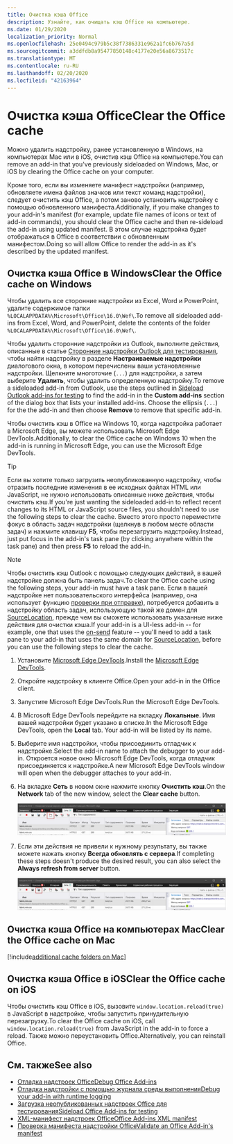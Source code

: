```yaml
---
title: Очистка кэша Office
description: Узнайте, как очищать кэш Office на компьютере.
ms.date: 01/29/2020
localization_priority: Normal
ms.openlocfilehash: 25e0494c979b5c38f7386331e962a1fc6b767a5d
ms.sourcegitcommit: a3ddfdb8a95477850148c4177e20e56a8673517c
ms.translationtype: MT
ms.contentlocale: ru-RU
ms.lasthandoff: 02/20/2020
ms.locfileid: "42163964"
---
```

# <a name="clear-the-office-cache"></a><span data-ttu-id="ed9b4-103">Очистка кэша Office</span><span class="sxs-lookup"><span data-stu-id="ed9b4-103">Clear the Office cache</span></span>

<span data-ttu-id="ed9b4-104">Можно удалить надстройку, ранее установленную в Windows, на компьютерах Mac или в iOS, очистив кэш Office на компьютере.</span><span class="sxs-lookup"><span data-stu-id="ed9b4-104">You can remove an add-in that you've previously sideloaded on Windows, Mac, or iOS by clearing the Office cache on your computer.</span></span>

<span data-ttu-id="ed9b4-105">Кроме того, если вы изменяете манифест надстройки (например, обновляете имена файлов значков или текст команд надстройки), следует очистить кэш Office, а потом заново установить надстройку с помощью обновленного манифеста.</span><span class="sxs-lookup"><span data-stu-id="ed9b4-105">Additionally, if you make changes to your add-in's manifest (for example, update file names of icons or text of add-in commands), you should clear the Office cache and then re-sideload the add-in using updated manifest.</span></span> <span data-ttu-id="ed9b4-106">В этом случае надстройка будет отображаться в Office в соответствии с обновленным манифестом.</span><span class="sxs-lookup"><span data-stu-id="ed9b4-106">Doing so will allow Office to render the add-in as it's described by the updated manifest.</span></span>

## <a name="clear-the-office-cache-on-windows"></a><span data-ttu-id="ed9b4-107">Очистка кэша Office в Windows</span><span class="sxs-lookup"><span data-stu-id="ed9b4-107">Clear the Office cache on Windows</span></span>

<span data-ttu-id="ed9b4-108">Чтобы удалить все сторонние надстройки из Excel, Word и PowerPoint, удалите содержимое папки `%LOCALAPPDATA%\Microsoft\Office\16.0\Wef\`.</span><span class="sxs-lookup"><span data-stu-id="ed9b4-108">To remove all sideloaded add-ins from Excel, Word, and PowerPoint, delete the contents of the folder `%LOCALAPPDATA%\Microsoft\Office\16.0\Wef\`.</span></span>

<span data-ttu-id="ed9b4-109">Чтобы удалить сторонние надстройки из Outlook, выполните действия, описанные в статье [Сторонние надстройки Outlook для тестирования](../outlook/sideload-outlook-add-ins-for-testing.md), чтобы найти надстройку в разделе **Настраиваемые надстройки** диалогового окна, в котором перечислены ваши установленные надстройки. Щелкните многоточие (`...`) для надстройки, а затем выберите **Удалить**, чтобы удалить определенную надстройку.</span><span class="sxs-lookup"><span data-stu-id="ed9b4-109">To remove a sideloaded add-in from Outlook, use the steps outlined in [Sideload Outlook add-ins for testing](../outlook/sideload-outlook-add-ins-for-testing.md) to find the add-in in the **Custom add-ins** section of the dialog box that lists your installed add-ins. Choose the ellipsis (`...`) for the the add-in and then choose **Remove** to remove that specific add-in.</span></span>

<span data-ttu-id="ed9b4-110">Чтобы очистить кэш в Office на Windows 10, когда надстройка работает в Microsoft Edge, вы можете использовать Microsoft Edge DevTools.</span><span class="sxs-lookup"><span data-stu-id="ed9b4-110">Additionally, to clear the Office cache on Windows 10 when the add-in is running in Microsoft Edge, you can use the Microsoft Edge DevTools.</span></span>

> [!TIP]
> <span data-ttu-id="ed9b4-111">Если вы хотите только загрузить неопубликованную надстройку, чтобы отразить последние изменения в ее исходных файлах HTML или JavaScript, не нужно использовать описанные ниже действия, чтобы очистить кэш.</span><span class="sxs-lookup"><span data-stu-id="ed9b4-111">If you're just wanting the sideloaded add-in to reflect recent changes to its HTML or JavaScript source files, you shouldn't need to use the following steps to clear the cache.</span></span> <span data-ttu-id="ed9b4-112">Вместо этого просто переместите фокус в область задач надстройки (щелкнув в любом месте области задач) и нажмите клавишу **F5**, чтобы перезагрузить надстройку.</span><span class="sxs-lookup"><span data-stu-id="ed9b4-112">Instead, just put focus in the add-in's task pane (by clicking anywhere within the task pane) and then press **F5** to reload the add-in.</span></span>

> [!NOTE]
> <span data-ttu-id="ed9b4-113">Чтобы очистить кэш Outlook с помощью следующих действий, в вашей надстройке должна быть панель задач.</span><span class="sxs-lookup"><span data-stu-id="ed9b4-113">To clear the Office cache using the following steps, your add-in must have a task pane.</span></span> <span data-ttu-id="ed9b4-114">Если в вашей надстройке нет пользовательского интерфейса (например, она использует функцию [проверки при отправке](../outlook/outlook-on-send-addins.md)), потребуется добавить в надстройку область задач, использующую такой же домен для [SourceLocation](../reference/manifest/sourcelocation.md), прежде чем вы сможете использовать указанные ниже действия для очистки кэша.</span><span class="sxs-lookup"><span data-stu-id="ed9b4-114">If your add-in is a UI-less add-in -- for example, one that uses the [on-send](../outlook/outlook-on-send-addins.md) feature -- you'll need to add a task pane to your add-in that uses the same domain for [SourceLocation](../reference/manifest/sourcelocation.md), before you can use the following steps to clear the cache.</span></span>

1. <span data-ttu-id="ed9b4-115">Установите [Microsoft Edge DevTools](https://www.microsoft.com/p/microsoft-edge-devtools-preview/9mzbfrmz0mnj).</span><span class="sxs-lookup"><span data-stu-id="ed9b4-115">Install the [Microsoft Edge DevTools](https://www.microsoft.com/p/microsoft-edge-devtools-preview/9mzbfrmz0mnj).</span></span>

2. <span data-ttu-id="ed9b4-116">Откройте надстройку в клиенте Office.</span><span class="sxs-lookup"><span data-stu-id="ed9b4-116">Open your add-in in the Office client.</span></span>

3. <span data-ttu-id="ed9b4-117">Запустите Microsoft Edge DevTools.</span><span class="sxs-lookup"><span data-stu-id="ed9b4-117">Run the Microsoft Edge DevTools.</span></span>

4. <span data-ttu-id="ed9b4-118">В Microsoft Edge DevTools перейдите на вкладку **Локальные**. Имя вашей надстройки будет указано в списке.</span><span class="sxs-lookup"><span data-stu-id="ed9b4-118">In the Microsoft Edge DevTools, open the **Local** tab. Your add-in will be listed by its name.</span></span>

5. <span data-ttu-id="ed9b4-119">Выберите имя надстройки, чтобы присоединить отладчик к надстройке.</span><span class="sxs-lookup"><span data-stu-id="ed9b4-119">Select the add-in name to attach the debugger to your add-in.</span></span> <span data-ttu-id="ed9b4-120">Откроется новое окно Microsoft Edge DevTools, когда отладчик присоединяется к надстройке.</span><span class="sxs-lookup"><span data-stu-id="ed9b4-120">A new Microsoft Edge DevTools window will open when the debugger attaches to your add-in.</span></span>

6. <span data-ttu-id="ed9b4-121">На вкладке **Сеть** в новом окне нажмите кнопку **Очистить кэш**.</span><span class="sxs-lookup"><span data-stu-id="ed9b4-121">On the **Network** tab of the new window, select the **Clear cache** button.</span></span>

    ![Снимок экрана Microsoft Edge DevTools с выделенной кнопкой "Очистить кэш"](../images/edge-devtools-clear-cache.png)

7. <span data-ttu-id="ed9b4-123">Если эти действия не привели к нужному результату, вы также можете нажать кнопку **Всегда обновлять с сервера**.</span><span class="sxs-lookup"><span data-stu-id="ed9b4-123">If completing these steps doesn't produce the desired result, you can also select the **Always refresh from server** button.</span></span>

    ![Снимок экрана Microsoft Edge DevTools с выделенной кнопкой "Всегда обновлять с сервера"](../images/edge-devtools-refresh-from-server.png)

## <a name="clear-the-office-cache-on-mac"></a><span data-ttu-id="ed9b4-125">Очистка кэша Office на компьютерах Mac</span><span class="sxs-lookup"><span data-stu-id="ed9b4-125">Clear the Office cache on Mac</span></span>

[!include[additional cache folders on Mac](../includes/mac-cache-folders.md)]

## <a name="clear-the-office-cache-on-ios"></a><span data-ttu-id="ed9b4-126">Очистка кэша Office в iOS</span><span class="sxs-lookup"><span data-stu-id="ed9b4-126">Clear the Office cache on iOS</span></span>

<span data-ttu-id="ed9b4-127">Чтобы очистить кэш Office в iOS, вызовите `window.location.reload(true)` в JavaScript в надстройке, чтобы запустить принудительную перезагрузку.</span><span class="sxs-lookup"><span data-stu-id="ed9b4-127">To clear the Office cache on iOS, call `window.location.reload(true)` from JavaScript in the add-in to force a reload.</span></span> <span data-ttu-id="ed9b4-128">Также можно переустановить Office.</span><span class="sxs-lookup"><span data-stu-id="ed9b4-128">Alternatively, you can reinstall Office.</span></span>

## <a name="see-also"></a><span data-ttu-id="ed9b4-129">См. также</span><span class="sxs-lookup"><span data-stu-id="ed9b4-129">See also</span></span>

- [<span data-ttu-id="ed9b4-130">Отладка надстроек Office</span><span class="sxs-lookup"><span data-stu-id="ed9b4-130">Debug Office Add-ins</span></span>](debug-add-ins-using-f12-developer-tools-on-windows-10.md)
- [<span data-ttu-id="ed9b4-131">Отладка надстройки с помощью журнала среды выполнения</span><span class="sxs-lookup"><span data-stu-id="ed9b4-131">Debug your add-in with runtime logging</span></span>](runtime-logging.md)
- [<span data-ttu-id="ed9b4-132">Загрузка неопубликованных надстроек Office для тестирования</span><span class="sxs-lookup"><span data-stu-id="ed9b4-132">Sideload Office Add-ins for testing</span></span>](sideload-office-add-ins-for-testing.md)
- [<span data-ttu-id="ed9b4-133">XML-манифест надстроек Office</span><span class="sxs-lookup"><span data-stu-id="ed9b4-133">Office Add-ins XML manifest</span></span>](../develop/add-in-manifests.md)
- [<span data-ttu-id="ed9b4-134">Проверка манифеста надстройки Office</span><span class="sxs-lookup"><span data-stu-id="ed9b4-134">Validate an Office Add-in's manifest</span></span>](troubleshoot-manifest.md)
